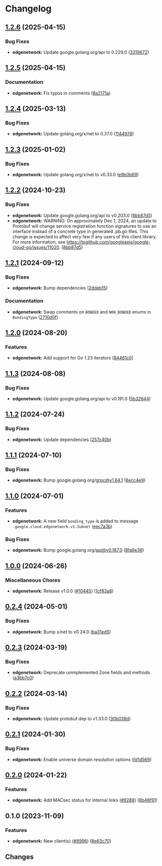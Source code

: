 # Changelog



## [1.2.6](https://github.com/googleapis/google-cloud-go/compare/edgenetwork/v1.2.5...edgenetwork/v1.2.6) (2025-04-15)


### Bug Fixes

* **edgenetwork:** Update google.golang.org/api to 0.229.0 ([3319672](https://github.com/googleapis/google-cloud-go/commit/3319672f3dba84a7150772ccb5433e02dab7e201))

## [1.2.5](https://github.com/googleapis/google-cloud-go/compare/edgenetwork/v1.2.4...edgenetwork/v1.2.5) (2025-04-15)


### Documentation

* **edgenetwork:** Fix typos in comments ([8a2171a](https://github.com/googleapis/google-cloud-go/commit/8a2171a42cca078228fe27bd287a8ba6cad30e70))

## [1.2.4](https://github.com/googleapis/google-cloud-go/compare/edgenetwork/v1.2.3...edgenetwork/v1.2.4) (2025-03-13)


### Bug Fixes

* **edgenetwork:** Update golang.org/x/net to 0.37.0 ([1144978](https://github.com/googleapis/google-cloud-go/commit/11449782c7fb4896bf8b8b9cde8e7441c84fb2fd))

## [1.2.3](https://github.com/googleapis/google-cloud-go/compare/edgenetwork/v1.2.2...edgenetwork/v1.2.3) (2025-01-02)


### Bug Fixes

* **edgenetwork:** Update golang.org/x/net to v0.33.0 ([e9b0b69](https://github.com/googleapis/google-cloud-go/commit/e9b0b69644ea5b276cacff0a707e8a5e87efafc9))

## [1.2.2](https://github.com/googleapis/google-cloud-go/compare/edgenetwork/v1.2.1...edgenetwork/v1.2.2) (2024-10-23)


### Bug Fixes

* **edgenetwork:** Update google.golang.org/api to v0.203.0 ([8bb87d5](https://github.com/googleapis/google-cloud-go/commit/8bb87d56af1cba736e0fe243979723e747e5e11e))
* **edgenetwork:** WARNING: On approximately Dec 1, 2024, an update to Protobuf will change service registration function signatures to use an interface instead of a concrete type in generated .pb.go files. This change is expected to affect very few if any users of this client library. For more information, see https://togithub.com/googleapis/google-cloud-go/issues/11020. ([8bb87d5](https://github.com/googleapis/google-cloud-go/commit/8bb87d56af1cba736e0fe243979723e747e5e11e))

## [1.2.1](https://github.com/googleapis/google-cloud-go/compare/edgenetwork/v1.2.0...edgenetwork/v1.2.1) (2024-09-12)


### Bug Fixes

* **edgenetwork:** Bump dependencies ([2ddeb15](https://github.com/googleapis/google-cloud-go/commit/2ddeb1544a53188a7592046b98913982f1b0cf04))


### Documentation

* **edgenetwork:** Swap comments on `BONDED` and `NON_BONDED` enums in `BondingType` ([2710d0f](https://github.com/googleapis/google-cloud-go/commit/2710d0f8c66c17f1ddb1d4cc287f7aeb701c0f72))

## [1.2.0](https://github.com/googleapis/google-cloud-go/compare/edgenetwork/v1.1.3...edgenetwork/v1.2.0) (2024-08-20)


### Features

* **edgenetwork:** Add support for Go 1.23 iterators ([84461c0](https://github.com/googleapis/google-cloud-go/commit/84461c0ba464ec2f951987ba60030e37c8a8fc18))

## [1.1.3](https://github.com/googleapis/google-cloud-go/compare/edgenetwork/v1.1.2...edgenetwork/v1.1.3) (2024-08-08)


### Bug Fixes

* **edgenetwork:** Update google.golang.org/api to v0.191.0 ([5b32644](https://github.com/googleapis/google-cloud-go/commit/5b32644eb82eb6bd6021f80b4fad471c60fb9d73))

## [1.1.2](https://github.com/googleapis/google-cloud-go/compare/edgenetwork/v1.1.1...edgenetwork/v1.1.2) (2024-07-24)


### Bug Fixes

* **edgenetwork:** Update dependencies ([257c40b](https://github.com/googleapis/google-cloud-go/commit/257c40bd6d7e59730017cf32bda8823d7a232758))

## [1.1.1](https://github.com/googleapis/google-cloud-go/compare/edgenetwork/v1.1.0...edgenetwork/v1.1.1) (2024-07-10)


### Bug Fixes

* **edgenetwork:** Bump google.golang.org/grpc@v1.64.1 ([8ecc4e9](https://github.com/googleapis/google-cloud-go/commit/8ecc4e9622e5bbe9b90384d5848ab816027226c5))

## [1.1.0](https://github.com/googleapis/google-cloud-go/compare/edgenetwork/v1.0.0...edgenetwork/v1.1.0) (2024-07-01)


### Features

* **edgenetwork:** A new field `bonding_type` is added to message `.google.cloud.edgenetwork.v1.Subnet` ([eec7a3b](https://github.com/googleapis/google-cloud-go/commit/eec7a3b5c00fc18076f410ddc4910cdcc61c702c))


### Bug Fixes

* **edgenetwork:** Bump google.golang.org/api@v0.187.0 ([8fa9e39](https://github.com/googleapis/google-cloud-go/commit/8fa9e398e512fd8533fd49060371e61b5725a85b))

## [1.0.0](https://github.com/googleapis/google-cloud-go/compare/edgenetwork/v0.2.4...edgenetwork/v1.0.0) (2024-06-26)


### Miscellaneous Chores

* **edgenetwork:** Release v1.0.0 ([#10445](https://github.com/googleapis/google-cloud-go/issues/10445)) ([1cf83a8](https://github.com/googleapis/google-cloud-go/commit/1cf83a8056d3a10d9513563e0eba058bf7a19f5b))

## [0.2.4](https://github.com/googleapis/google-cloud-go/compare/edgenetwork/v0.2.3...edgenetwork/v0.2.4) (2024-05-01)


### Bug Fixes

* **edgenetwork:** Bump x/net to v0.24.0 ([ba31ed5](https://github.com/googleapis/google-cloud-go/commit/ba31ed5fda2c9664f2e1cf972469295e63deb5b4))

## [0.2.3](https://github.com/googleapis/google-cloud-go/compare/edgenetwork/v0.2.2...edgenetwork/v0.2.3) (2024-03-19)


### Bug Fixes

* **edgenetwork:** Deprecate unimplemented Zone fields and methods ([a3bb7c0](https://github.com/googleapis/google-cloud-go/commit/a3bb7c07ba570f26c6eb073ab3275487784547d0))

## [0.2.2](https://github.com/googleapis/google-cloud-go/compare/edgenetwork/v0.2.1...edgenetwork/v0.2.2) (2024-03-14)


### Bug Fixes

* **edgenetwork:** Update protobuf dep to v1.33.0 ([30b038d](https://github.com/googleapis/google-cloud-go/commit/30b038d8cac0b8cd5dd4761c87f3f298760dd33a))

## [0.2.1](https://github.com/googleapis/google-cloud-go/compare/edgenetwork/v0.2.0...edgenetwork/v0.2.1) (2024-01-30)


### Bug Fixes

* **edgenetwork:** Enable universe domain resolution options ([fd1d569](https://github.com/googleapis/google-cloud-go/commit/fd1d56930fa8a747be35a224611f4797b8aeb698))

## [0.2.0](https://github.com/googleapis/google-cloud-go/compare/edgenetwork/v0.1.0...edgenetwork/v0.2.0) (2024-01-22)


### Features

* **edgenetwork:** Add MACsec status for internal links ([#9288](https://github.com/googleapis/google-cloud-go/issues/9288)) ([6b48f91](https://github.com/googleapis/google-cloud-go/commit/6b48f912869fdf4f6ead39e2d1090a1f63b07da9))

## 0.1.0 (2023-11-09)


### Features

* **edgenetwork:** New client(s) ([#8996](https://github.com/googleapis/google-cloud-go/issues/8996)) ([8e63c70](https://github.com/googleapis/google-cloud-go/commit/8e63c70b423e8c10ecd617ccf81fa0662f8f91b5))

## Changes
